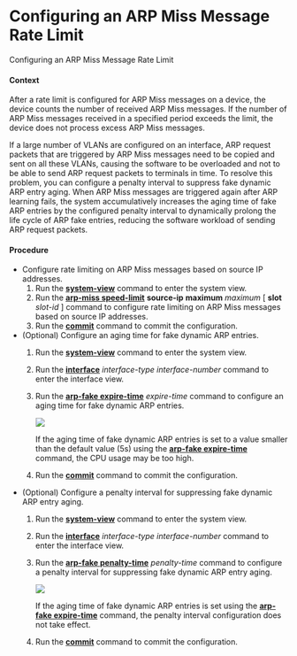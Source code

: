 Configuring an ARP Miss Message Rate Limit
==========================================

Configuring an ARP Miss Message Rate Limit

#### Context

After a rate limit is configured for ARP Miss messages on a device, the device counts the number of received ARP Miss messages. If the number of ARP Miss messages received in a specified period exceeds the limit, the device does not process excess ARP Miss messages.

If a large number of VLANs are configured on an interface, ARP request packets that are triggered by ARP Miss messages need to be copied and sent on all these VLANs, causing the software to be overloaded and not to be able to send ARP request packets to terminals in time. To resolve this problem, you can configure a penalty interval to suppress fake dynamic ARP entry aging. When ARP Miss messages are triggered again after ARP learning fails, the system accumulatively increases the aging time of fake ARP entries by the configured penalty interval to dynamically prolong the life cycle of ARP fake entries, reducing the software workload of sending ARP request packets.


#### Procedure

* Configure rate limiting on ARP Miss messages based on source IP addresses.
  1. Run the [**system-view**](cmdqueryname=system-view) command to enter the system view.
  2. Run the [**arp-miss speed-limit**](cmdqueryname=arp-miss+speed-limit) **source-ip** **maximum** *maximum* [ **slot** *slot-id* ] command to configure rate limiting on ARP Miss messages based on source IP addresses.
  3. Run the [**commit**](cmdqueryname=commit) command to commit the configuration.
* (Optional) Configure an aging time for fake dynamic ARP entries.
  1. Run the [**system-view**](cmdqueryname=system-view) command to enter the system view.
  2. Run the [**interface**](cmdqueryname=interface) *interface-type* *interface-number* command to enter the interface view.
  3. Run the [**arp-fake expire-time**](cmdqueryname=arp-fake+expire-time) *expire-time* command to configure an aging time for fake dynamic ARP entries.
     
     ![](../../../../public_sys-resources/notice_3.0-en-us.png) 
     
     If the aging time of fake dynamic ARP entries is set to a value smaller than the default value (5s) using the [**arp-fake expire-time**](cmdqueryname=arp-fake+expire-time) command, the CPU usage may be too high.
  4. Run the [**commit**](cmdqueryname=commit) command to commit the configuration.
* (Optional) Configure a penalty interval for suppressing fake dynamic ARP entry aging.
  1. Run the [**system-view**](cmdqueryname=system-view) command to enter the system view.
  2. Run the [**interface**](cmdqueryname=interface) *interface-type* *interface-number* command to enter the interface view.
  3. Run the [**arp-fake penalty-time**](cmdqueryname=arp-fake+penalty-time) *penalty-time* command to configure a penalty interval for suppressing fake dynamic ARP entry aging.
     
     ![](../../../../public_sys-resources/note_3.0-en-us.png) 
     
     If the aging time of fake dynamic ARP entries is set using the [**arp-fake expire-time**](cmdqueryname=arp-fake+expire-time) command, the penalty interval configuration does not take effect.
  4. Run the [**commit**](cmdqueryname=commit) command to commit the configuration.